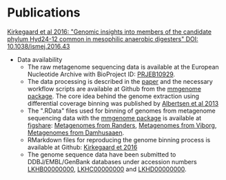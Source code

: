# Publications

[Kirkegaard et al 2016: "Genomic insights into members of the candidate phylum Hyd24-12 common in mesophilic anaerobic digesters" DOI: 10.1038/ismej.2016.43](https://doi.org/10.1038/ismej.2016.43)
* Data availability
  * The raw metagenome sequencing data is available at the European Nucleotide Archive with BioProject ID: [PRJEB10929](http://www.ncbi.nlm.nih.gov/bioproject/?term=PRJEB10929).
  * The data processing is described in the [paper](https://doi.org/10.1038/ismej.2016.43) and the necessary workflow scripts are available at Github from the [mmgenome package](https://github.com/MadsAlbertsen/mmgenome). The core idea behind the genome extraction using differential coverage binning was published by [Albertsen et al 2013](https://doi.org/10.1038/nbt.2579)
  * The ".RData" files used for binning of genomes from metagenome sequencing data with the [mmgenome package](http://madsalbertsen.github.io/mmgenome/) is available at [figshare](https://figshare.com/authors/Rasmus_Kirkegaard/2604133): [Metagenomes from Randers](https://doi.org/10.6084/m9.figshare.3168220), [Metagenomes from Viborg](https://doi.org/10.6084/m9.figshare.3168229), [Metagenomes from Damhusaaen](https://doi.org/10.6084/m9.figshare.3168382).
  * RMarkdown files for reproducing the genome binning process is available at Github: [Kirkegaard et 2016](https://github.com/Kirk3gaard/Publications/tree/master/Kirkegaard2016)
  * The genome sequence data have been submitted to DDBJ/EMBL/GenBank databases under accession numbers [LKHB00000000](http://www.ncbi.nlm.nih.gov/nuccore/LKHB00000000), [LKHC00000000](http://www.ncbi.nlm.nih.gov/nuccore/LKHC00000000) and [LKHD00000000](http://www.ncbi.nlm.nih.gov/nuccore/LKHD00000000).
